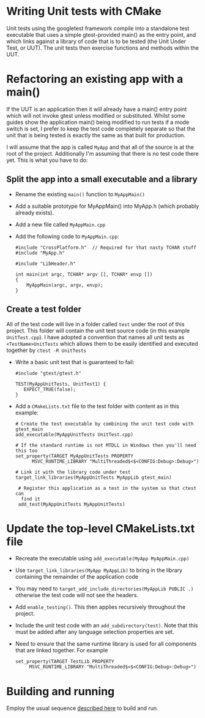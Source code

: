 # Writing Unit tests with CMake

Unit tests using the googletest framework compile into a standalone test
executable that uses a simple gtest-provided main() as the entry point, and
which links against a library of code that is to be tested (the Unit Under
Test, or UUT). The unit tests then exercise functions and methods within the
UUT.

# Refactoring an existing app with a main()

If the UUT is an application then it will already have a main() entry point
which will not invoke gtest unless modified or substituted. Whilst some guides
show the application main() being modified to run tests if a mode switch is
set, I prefer to keep the test code completely separate so that the unit that
is being tested is exactly the same as that built for production.

I will assume that the app is called `MyApp` and that all of the source is at
the root of the project. Additionally I'm assuming that there is no test code
there yet. This is what you have to do:

## Split the app into a small executable and a library

* Rename the existing `main()` function to `MyAppMain()`
* Add a suitable prototype for MyAppMain() into MyApp.h (which probably already
exists).

* Add a new file called `MyAppMain.cpp`
* Add the following code to `MyAppMain.cpp`:

      #include "CrossPlatform.h"  // Required for that nasty TCHAR stuff
      #include "MyApp.h"

      #include "LibHeader.h"

      int main(int argc, TCHAR* argv [], TCHAR* envp [])
      {
          MyAppMain(argc, argv, envp);
      }

## Create a test folder

All of the test code will live in a folder called `test` under the root of this
project. This folder will contain the unit test source code (in this example
`UnitTest.cpp`).
I have adopted a convention that names all unit tests as `<TestName>UnitTests`
which allows them to be easily identified and executed together by
`ctest -R UnitTests`

* Write a basic unit test that is guaranteed to fail:

      #include "gtest/gtest.h"

      TEST(MyAppUnitTests, UnitTest1) {
         EXPECT_TRUE(false);
      }

* Add a `CMakeLists.txt` file to the test folder with content as in this
 example:

      # Create the test executable by combining the unit test code with gtest_main
      add_executable(MyAppUnitTests UnitTest.cpp)

      # If the standard runtime is not MTDLL in Windows then you'll need this too
      set_property(TARGET MyAppUnitTests PROPERTY
            MSVC_RUNTIME_LIBRARY "MultiThreaded$<$<CONFIG:Debug>:Debug>")

      # Link it with the library code under test
      target_link_libraries(MyAppUnitTests MyAppLib gtest_main)

       # Register this application as a test in the system so that ctest can
        find it
       add_test(MyAppUnitTests MyAppUnitTests)

# Update the top-level CMakeLists.txt file

* Recreate the executable using `add_executable(MyApp MyAppMain.cpp)`
* Use `target_link_libraries(MyApp MyAppLib)` to bring in the library
containing the remainder of the application code
* You may need to `target_add_include_directories(MyAppLib PUBLIC .)` otherwise
the test code will not see the headers.

* Add `enable_testing()`. This then applies recursively throughout the project.
* Include the unit test code with an `add_subdirectory(test)`. Note that this
must be added after any language selection properties are set.

* Need to ensure that the same runtime library is used for all components that
are linked together. For example

      set_property(TARGET TestLib PROPERTY
           MSVC_RUNTIME_LIBRARY "MultiThreaded$<$<CONFIG:Debug>:Debug>")

# Building and running

Employ the usual sequence [described here](../README.md) to build and run.
